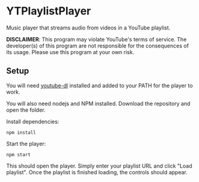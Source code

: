 # YTPlaylistPlayer
Music player that streams audio from videos in a YouTube playlist.

**DISCLAIMER**: This program may violate YouTube's terms of service. The developer(s) of this program are not responsible for the consequences of its usage. Please use this program at your own risk.

## Setup

You will need [youtube-dl](https://ytdl-org.github.io/youtube-dl/index.html) installed and added to your PATH for the player to work.

You will also need nodejs and NPM installed. Download the repository and open the folder.

Install dependencies:
```
npm install
```

Start the player:
```
npm start
```

This should open the player. Simply enter your playlist URL and click "Load playlist". Once the playlist is finished loading, the controls should appear.
